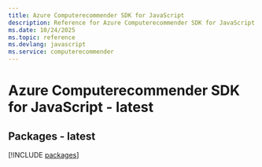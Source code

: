 ```yaml
---
title: Azure Computerecommender SDK for JavaScript
description: Reference for Azure Computerecommender SDK for JavaScript
ms.date: 10/24/2025
ms.topic: reference
ms.devlang: javascript
ms.service: computerecommender
---
```

# Azure Computerecommender SDK for JavaScript - latest
## Packages - latest
[!INCLUDE [packages](computerecommender-index.md)]